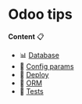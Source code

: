 # Odoo tips

**Content** :clipboard:

- :bar_chart: [Database](./database)
- :wrench: [Config params](./config_params)
- :rocket: [Deploy](./deploy)
- :tractor: [ORM](./orm)
- :microscope: [Tests](./tests)

